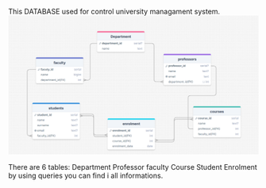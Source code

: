 This DATABASE used for control university managament system.
![Database Diagram](im/1.png)


There are 6 tables:
Department
Professor
faculty
Course 
Student 
Enrolment
by using  queries you can find i all informations.
